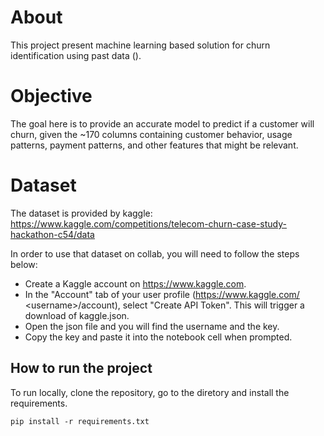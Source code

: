 # About
This project present machine learning based solution for churn identification using past data ().

# Objective

The goal here is to provide an accurate model to predict if a customer will churn, given the ~170 columns containing customer behavior, usage patterns, payment patterns, and other features that might be relevant. 

# Dataset 

The dataset is provided by kaggle: https://www.kaggle.com/competitions/telecom-churn-case-study-hackathon-c54/data

In order to use that dataset on collab, you will need to follow the steps below:

- Create a Kaggle account on https://www.kaggle.com. 
- In the "Account" tab of your user profile (https://www.kaggle.com/ \<username>\/account), select "Create API Token". This will trigger a download of kaggle.json.
- Open the json file and you will find the username and the key. 
- Copy the key and paste it into the notebook cell when prompted.

## How to run the project 

To run locally, clone the repository, go to the diretory and install the requirements.

```
pip install -r requirements.txt
```

